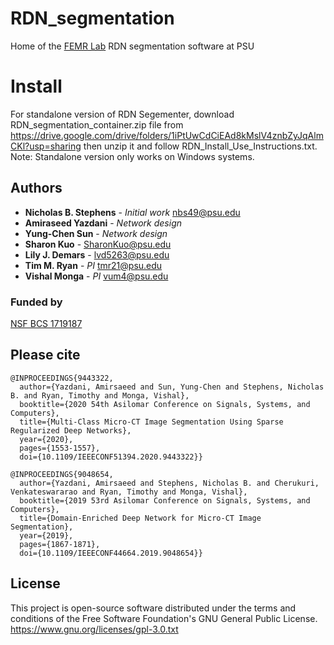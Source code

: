 # RDN_segmentation
Home of the [FEMR Lab](https://femr.la.psu.edu/) RDN segmentation software at PSU

# Install
For standalone version of RDN Segementer, download RDN_segmentation_container.zip file from https://drive.google.com/drive/folders/1iPtUwCdCiEAd8kMslV4znbZyJqAlmCKl?usp=sharing then unzip it and follow RDN_Install_Use_Instructions.txt. Note: Standalone version only works on Windows systems. 


## Authors

* **Nicholas B. Stephens** - *Initial work* nbs49@psu.edu
* **Amiraseed Yazdani** - *Network design* 
* **Yung-Chen Sun** - *Network design* 
* **Sharon Kuo** -  SharonKuo@psu.edu
* **Lily J. Demars** - lvd5263@psu.edu
* **Tim M. Ryan** - *PI* tmr21@psu.edu
* **Vishal Monga** - *PI* vum4@psu.edu

### Funded by
[NSF BCS 1719187](https://www.nsf.gov/awardsearch/showAward?AWD_ID=1719187)

## Please cite
```
@INPROCEEDINGS{9443322,  
  author={Yazdani, Amirsaeed and Sun, Yung-Chen and Stephens, Nicholas B. and Ryan, Timothy and Monga, Vishal},  
  booktitle={2020 54th Asilomar Conference on Signals, Systems, and Computers},   
  title={Multi-Class Micro-CT Image Segmentation Using Sparse Regularized Deep Networks},   
  year={2020},  
  pages={1553-1557},  
  doi={10.1109/IEEECONF51394.2020.9443322}}
```
```
@INPROCEEDINGS{9048654,
  author={Yazdani, Amirsaeed and Stephens, Nicholas B. and Cherukuri, Venkateswararao and Ryan, Timothy and Monga, Vishal},
  booktitle={2019 53rd Asilomar Conference on Signals, Systems, and Computers},
  title={Domain-Enriched Deep Network for Micro-CT Image Segmentation}, 
  year={2019},
  pages={1867-1871},
  doi={10.1109/IEEECONF44664.2019.9048654}}
```


## License

This project is open-source software distributed under the terms and conditions of the Free Software Foundation's GNU General Public License. https://www.gnu.org/licenses/gpl-3.0.txt
